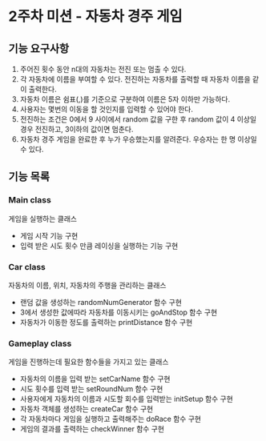 # 2주차 미션 - 자동차 경주 게임
## 기능 요구사항
1. 주어진 횟수 동안 n대의 자동차는 전진 또는 멈출 수 있다.
2. 각 자동차에 이름을 부여할 수 있다. 전진하는 자동차를 출력할 때 자동차 이름을 같이 출력한다.
3. 자동차 이름은 쉼표(,)를 기준으로 구분하여 이름은 5자 이하만 가능하다.
4. 사용자는 몇번의 이동을 할 것인지를 입력할 수 있어야 한다.
5. 전진하는 조건은 0에서 9 사이에서 random 값을 구한 후 random 값이 4 이상일 경우 전진하고, 3이하의 값이면 멈춘다.
6. 자동차 경주 게임을 완료한 후 누가 우승했는지를 알려준다. 우승자는 한 명 이상일 수 있다.
## 기능 목록

### Main class
게임을 실행하는 클래스
- 게임 시작 기능 구현
- 입력 받은 시도 횟수 만큼 레이싱을 실행하는 기능 구현

### Car class
자동차의 이름, 위치, 자동차의 주행을 관리하는 클래스
- 랜덤 값을 생성하는 randomNumGenerator 함수 구현
- 3에서 생성한 값에따라 자동차를 이동시키는 goAndStop 함수 구현
- 자동차가 이동한 정도를 출력하는 printDistance  함수 구현

### Gameplay class
게임을 진행하는데 필요한 함수들을 가지고 있는 클래스
- 자동차의 이름을 입력 받는 setCarName 함수 구현
- 시도 횟수를 입력 받는 setRoundNum 함수 구현
- 사용자에게 자동차의 이름과 시도할 회수를 입력받는 initSetup 함수 구현
- 자동차 객체를 생성하는 createCar 함수 구현
- 각 자동차마다 게임을 실행하고 출력해주는 doRace 함수 구현
- 게임의 결과를 출력하는 checkWinner 함수 구현